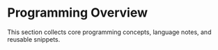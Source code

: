 # Programming Overview

This section collects core programming concepts, language notes, and reusable snippets.
